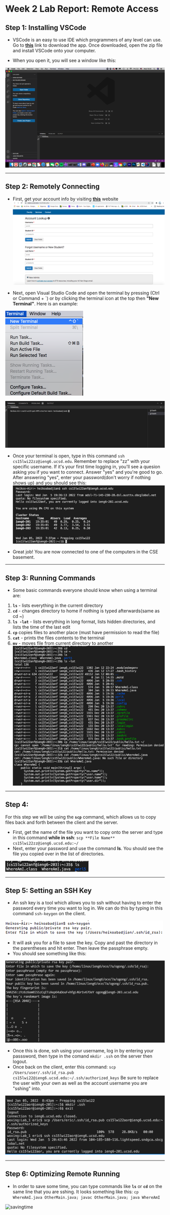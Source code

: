 # Week 2 Lab Report: Remote Access

## Step 1: Installing VSCode
* VSCode is an easy to use IDE which programmers of any level can use. Go to **[this](https://code.visualstudio.com/download)** link to download the app. Once downloaded, open the zip file and install VSCode onto your computer. 

* When you open it, you will see a window like this:
  
![VSCode](images/vscodess.png)

---

## Step 2: Remotely Connecting

* First, get your account info by visiting **[this](https://sdacs.ucsd.edu/~icc/index.php)** website
![Account](images/account.png)

* Next, open Visual Studio Code and open the terminal by pressing (Ctrl or Command + `) or by clicking the terminal icon at the top then **"New Terminal"**.
Here is an example:
  
![Terminal](images/terminal.png)  
  
![Terminal2](images/terminal2.png)

* Once your terminal is open, type in this command ```ssh cs15lwi22zz@ieng6.ucsd.edu```. Remember to replace "zz" with your specific username. If it's your first time logging in, you'll see a quesion asking you if you want to connect. Answer "yes" and you're good to go. After answering "yes", enter your password(don't worry if nothing shows up) and you should see this: 
![SuccessfulSSH](images/successfulSSH.png)

* Great job! You are now connected to one of the computers in the CSE basement. 


***

## Step 3: Running Commands

* Some basic commands everyone should know when using a terminal are:
1. **```ls```** - lists everything in the current directory
2. **```cd```** - changes directory to home if nothing is typed afterwards(same as cd ~)
3. **```ls -lat```** - lists everything in long format, lists hidden directories, and lists the time of the last edit 
4. **```cp```** copies files to another place (must have permission to read the file)
5. **```cat```** - prints the files contents to the terminal
6. **```mv```** - moves file from current directory to another
![CommandLineArgs](images/commandLineArgs.png)

***
## Step 4:
For this step we will be using the **```scp```** command, which allows us to copy files back and forth between the client and the server.
* First, get the name of the file you want to copy onto the server and type in this command **while in ssh**: ```scp **File Name** cs15lwi22zz@ieng6.ucsd.edu:~/```
* Next, enter your password and use the command **ls**. You should see the file you copied over in the list of directories.

![ls](images/ls.png)

***
## Step 5: Setting an SSH Key

* An ssh key is a tool which allows you to ssh without having to enter the password every time you want to log in. We can do this by typing in this command ```ssh-keygen``` on the client.
  
![SSH2](images/ssh2.png)
* It will ask you for a file to save the key. Copy and past the directory in the parentheses and hit enter. Then leave the passphrase empty.
* You should see something like this:
  
![SSH1](images/ssh.png)
* Once this is done, ssh using your username, log in by entering your passsword, then type in the comand ```mkdir .ssh``` on the server then logout.
* Once back on the client, enter this command: ```scp /Users/user/.ssh/id_rsa.pub cs15lwi22@ieng6.ucsd.edu:~/.ssh/authorized_keys``` Be sure to replace the user with your own as well as the account username you are "sshing" into. 
  
![SSH3](images/ssh3.png)


***
## Step 6: Optimizing Remote Running
* In order to save some time, you can type commands like **```ls```** or **```cd```** on the same line that you are sshing. It looks something like this:
```cp WhereAmI.java OtherMain.java; javac OtherMain.java; java WhereAmI```
  
![savingtime](images/savingtime.png)


